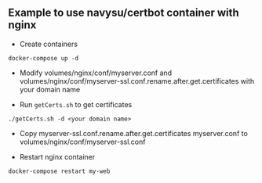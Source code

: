## Example to use navysu/certbot container with nginx

* Create containers
```
docker-compose up -d
```

* Modify volumes/nginx/conf/myserver.conf and volumes/nginx/conf/myserver-ssl.conf.rename.after.get.certificates with your domain name

* Run `getCerts.sh` to get certificates
```
./getCerts.sh -d <your domain name>
```

* Copy myserver-ssl.conf.rename.after.get.certificates myserver.conf to volumes/nginx/conf/myserver-ssl.conf

* Restart nginx container
```
docker-compose restart my-web
```
